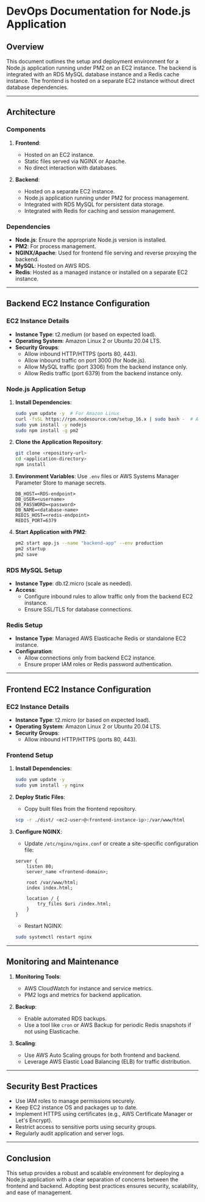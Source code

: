# DevOps Documentation for Node.js Application

## Overview
This document outlines the setup and deployment environment for a Node.js application running under PM2 on an EC2 instance. The backend is integrated with an RDS MySQL database instance and a Redis cache instance. The frontend is hosted on a separate EC2 instance without direct database dependencies.

---

## Architecture

### Components
1. **Frontend**:
   - Hosted on an EC2 instance.
   - Static files served via NGINX or Apache.
   - No direct interaction with databases.

2. **Backend**:
   - Hosted on a separate EC2 instance.
   - Node.js application running under PM2 for process management.
   - Integrated with RDS MySQL for persistent data storage.
   - Integrated with Redis for caching and session management.

### Dependencies
- **Node.js**: Ensure the appropriate Node.js version is installed.
- **PM2**: For process management.
- **NGINX/Apache**: Used for frontend file serving and reverse proxying the backend.
- **MySQL**: Hosted on AWS RDS.
- **Redis**: Hosted as a managed instance or installed on a separate EC2 instance.

---

## Backend EC2 Instance Configuration

### EC2 Instance Details
- **Instance Type**: t2.medium (or based on expected load).
- **Operating System**: Amazon Linux 2 or Ubuntu 20.04 LTS.
- **Security Groups**:
  - Allow inbound HTTP/HTTPS (ports 80, 443).
  - Allow inbound traffic on port 3000 (for Node.js).
  - Allow MySQL traffic (port 3306) from the backend instance only.
  - Allow Redis traffic (port 6379) from the backend instance only.

### Node.js Application Setup
1. **Install Dependencies**:
   ```bash
   sudo yum update -y  # For Amazon Linux
   curl -fsSL https://rpm.nodesource.com/setup_16.x | sudo bash -  # Adjust version as needed
   sudo yum install -y nodejs
   sudo npm install -g pm2
   ```

2. **Clone the Application Repository**:
   ```bash
   git clone <repository-url>
   cd <application-directory>
   npm install
   ```

3. **Environment Variables**:
   Use `.env` files or AWS Systems Manager Parameter Store to manage secrets.
   ```
   DB_HOST=<RDS-endpoint>
   DB_USER=<username>
   DB_PASSWORD=<password>
   DB_NAME=<database-name>
   REDIS_HOST=<redis-endpoint>
   REDIS_PORT=6379
   ```

4. **Start Application with PM2**:
   ```bash
   pm2 start app.js --name "backend-app" --env production
   pm2 startup
   pm2 save
   ```

### RDS MySQL Setup
- **Instance Type**: db.t2.micro (scale as needed).
- **Access**:
  - Configure inbound rules to allow traffic only from the backend EC2 instance.
  - Ensure SSL/TLS for database connections.

### Redis Setup
- **Instance Type**: Managed AWS Elasticache Redis or standalone EC2 instance.
- **Configuration**:
  - Allow connections only from backend EC2 instance.
  - Ensure proper IAM roles or Redis password authentication.

---

## Frontend EC2 Instance Configuration

### EC2 Instance Details
- **Instance Type**: t2.micro (or based on expected load).
- **Operating System**: Amazon Linux 2 or Ubuntu 20.04 LTS.
- **Security Groups**:
  - Allow inbound HTTP/HTTPS (ports 80, 443).

### Frontend Setup
1. **Install Dependencies**:
   ```bash
   sudo yum update -y
   sudo yum install -y nginx
   ```

2. **Deploy Static Files**:
   - Copy built files from the frontend repository.
   ```bash
   scp -r ./dist/ <ec2-user>@<frontend-instance-ip>:/var/www/html
   ```

3. **Configure NGINX**:
   - Update `/etc/nginx/nginx.conf` or create a site-specific configuration file:
   ```nginx
   server {
       listen 80;
       server_name <frontend-domain>;

       root /var/www/html;
       index index.html;

       location / {
           try_files $uri /index.html;
       }
   }
   ```
   - Restart NGINX:
   ```bash
   sudo systemctl restart nginx
   ```

---

## Monitoring and Maintenance

1. **Monitoring Tools**:
   - AWS CloudWatch for instance and service metrics.
   - PM2 logs and metrics for backend application.

2. **Backup**:
   - Enable automated RDS backups.
   - Use a tool like `cron` or AWS Backup for periodic Redis snapshots if not using Elasticache.

3. **Scaling**:
   - Use AWS Auto Scaling groups for both frontend and backend.
   - Leverage AWS Elastic Load Balancing (ELB) for traffic distribution.

---

## Security Best Practices
- Use IAM roles to manage permissions securely.
- Keep EC2 instance OS and packages up to date.
- Implement HTTPS using certificates (e.g., AWS Certificate Manager or Let's Encrypt).
- Restrict access to sensitive ports using security groups.
- Regularly audit application and server logs.

---

## Conclusion
This setup provides a robust and scalable environment for deploying a Node.js application with a clear separation of concerns between the frontend and backend. Adopting best practices ensures security, scalability, and ease of management.

